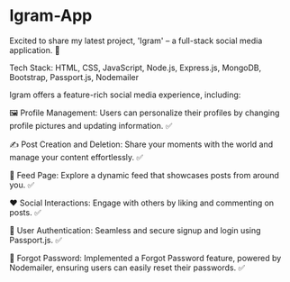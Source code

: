 # Igram-App

Excited to share my latest project, 'Igram' – a full-stack social media application. 🚀

Tech Stack: HTML, CSS, JavaScript, Node.js, Express.js, MongoDB, Bootstrap, Passport.js, Nodemailer

Igram offers a feature-rich social media experience, including:

🖼️ Profile Management: Users can personalize their profiles by changing profile pictures and updating information. ✅

✍️ Post Creation and Deletion: Share your moments with the world and manage your content effortlessly. ✅

📄 Feed Page: Explore a dynamic feed that showcases posts from around you. ✅

❤️ Social Interactions: Engage with others by liking and commenting on posts. ✅

🔐 User Authentication: Seamless and secure signup and login using Passport.js. ✅

🔑 Forgot Password: Implemented a Forgot Password feature, powered by Nodemailer, ensuring users can easily reset their passwords. ✅
